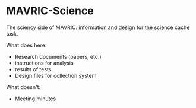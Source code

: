 # MAVRIC-Science
The sciency side of MAVRIC: information and design for the science cache task.

What does here:
 - Research documents (papers, etc.)
 - instructions for analysis
 - results of tests
 - Design files for collection system

What doesn't:
 - Meeting minutes
